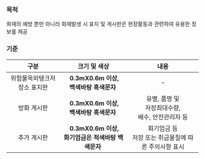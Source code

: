 ### 목적
화재의 예방 뿐만 아니라 화재발생 시 표지 및 게시판은 현장활동과 관련하여 유용한 정보를 제공

### 기준
| 구분 | 크기 및 색상 | 내용 |
|:----:|:--------------------------:|:---------------------------:|
| 위험물옥외탱크저장소 표지판 | &nbsp;**0.3mX0.6m 이상,<br> 백색바탕 흑색문자**&nbsp; | - |
| 방화 게시판 | &nbsp;**0.3mX0.6m 이상,<br> 백색바탕 흑색문자**&nbsp; | 유별, 품명 및<br> 저장최대수량,<br> 배수, 안전관리자 등 |
| 추가 게시판 | &nbsp;**0.3mX0.6m 이상,<br> 화기엄금은 적색바탕 백색문자**&nbsp; | 화기엄금 등<Br> 저장 또는 취급물질에 따른 주의사항 표시 |
